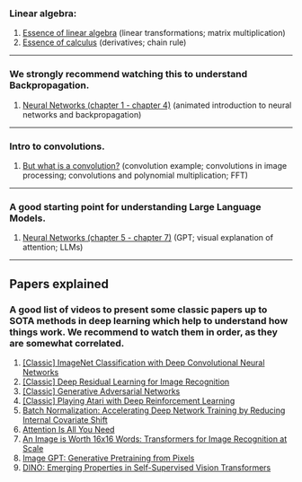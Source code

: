 ### Linear algebra:
1. [Essence of linear algebra](https://www.youtube.com/playlist?list=PLZHQObOWTQDPD3MizzM2xVFitgF8hE_ab) (linear transformations; matrix multiplication)
2. [Essence of calculus](https://www.youtube.com/playlist?list=PLZHQObOWTQDMsr9K-rj53DwVRMYO3t5Yr) (derivatives; chain rule)

***

### We strongly recommend watching this to understand Backpropagation.
1. [Neural Networks (chapter 1 - chapter 4)](https://www.youtube.com/playlist?list=PLZHQObOWTQDNU6R1_67000Dx_ZCJB-3pi) (animated introduction to neural networks and backpropagation)

***

### Intro to convolutions.
1. [But what is a convolution?](https://www.youtube.com/watch?v=KuXjwB4LzSA) (convolution example; convolutions in image processing; convolutions and polynomial multiplication; FFT)

***

### A good starting point for understanding Large Language Models.
1. [Neural Networks (chapter 5 - chapter 7)](https://www.youtube.com/playlist?list=PLZHQObOWTQDNU6R1_67000Dx_ZCJB-3pi) (GPT; visual explanation of attention; LLMs)

***
## Papers explained

### A good list of videos to present some classic papers up to SOTA methods in deep learning which help to understand how things work. We recommend to watch them in order, as they are somewhat correlated.
1. [[Classic] ImageNet Classification with Deep Convolutional Neural Networks](https://youtu.be/Nq3auVtvd9Q)
2. [[Classic] Deep Residual Learning for Image Recognition](https://www.youtube.com/watch?v=GWt6Fu05voI)
3. [[Classic] Generative Adversarial Networks](https://www.youtube.com/watch?v=eyxmSmjmNS0)
4. [[Classic] Playing Atari with Deep Reinforcement Learning](https://www.youtube.com/watch?v=rFwQDDbYTm4)
5. [Batch Normalization: Accelerating Deep Network Training by Reducing Internal Covariate Shift](https://www.youtube.com/watch?v=OioFONrSETc)
6. [Attention Is All You Need](https://www.youtube.com/watch?v=iDulhoQ2pro)
7. [An Image is Worth 16x16 Words: Transformers for Image Recognition at Scale](https://www.youtube.com/watch?v=TrdevFK_am4)
8. [Image GPT: Generative Pretraining from Pixels](https://www.youtube.com/watch?v=YBlNQK0Ao6g)
9. [DINO: Emerging Properties in Self-Supervised Vision Transformers](https://www.youtube.com/watch?v=h3ij3F3cPIk)
